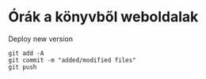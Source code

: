 # Órák a könyvből weboldalak

Deploy new version
```
git add -A
git commit -m "added/modified files"
git push
```
